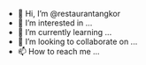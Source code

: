 - 👋 Hi, I’m @restaurantangkor
- 👀 I’m interested in ...
- 🌱 I’m currently learning ...
- 💞️ I’m looking to collaborate on ...
- 📫 How to reach me ...

<!---
restaurantangkor/restaurantangkor is a ✨ special ✨ repository because its `README.md` (this file) appears on your GitHub profile.
You can click the Preview link to take a look at your changes.
--->
